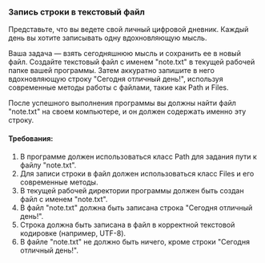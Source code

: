 
### Запись строки в текстовый файл

Представьте, что вы ведете свой личный цифровой дневник. Каждый день вы хотите записывать одну вдохновляющую мысль.

Ваша задача — взять сегодняшнюю мысль и сохранить ее в новый файл. Создайте текстовый файл с именем "note.txt" в текущей рабочей папке вашей программы. Затем аккуратно запишите в него вдохновляющую строку "Сегодня отличный день!", используя современные методы работы с файлами, такие как Path и Files.

После успешного выполнения программы вы должны найти файл "note.txt" на своем компьютере, и он должен содержать именно эту строку.

#### Требования:
1. В программе должен использоваться класс Path для задания пути к файлу "note.txt".
2. Для записи строки в файл должен использоваться класс Files и его современные методы.
3. В текущей рабочей директории программы должен быть создан файл с именем "note.txt".
4. В файл "note.txt" должна быть записана строка "Сегодня отличный день!".
5. Строка должна быть записана в файл в корректной текстовой кодировке (например, UTF-8).
6. В файле "note.txt" не должно быть ничего, кроме строки "Сегодня отличный день!".